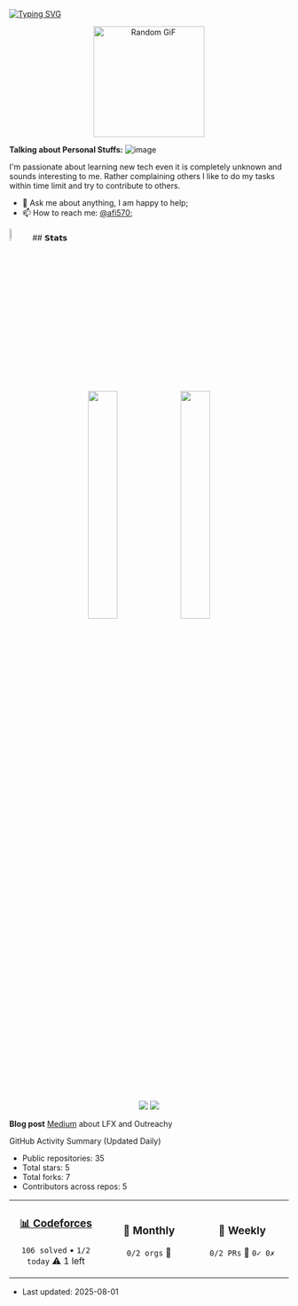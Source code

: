 
<a href="https://github.com/drkostas">
    <img src="https://readme-typing-svg.demolab.com?font=Georgia&size=18&duration=2000&pause=100&multiline=true&width=500&height=80&lines=Hello+I'm+Asif;+%7C+Open+source+%7C+Contributor+From+Bangladesh;CLI+%7C+API+%7C+Bots+%7C+Docker++%7C+UI" alt="Typing SVG" />
</a>
<br/>
  
<p align="center">
  <img height="200" src="https://github-readme-utils.vercel.app/api/gif/anime" alt="Random GiF">
</p>
 
**Talking about Personal Stuffs:** ![image](https://64.media.tumblr.com/93edd69c8d40da06bc3675af6b7c54cf/6a4882f7400b4ba7-b9/s75x75_c1/20e244949b842a7d6add264e62b61cd731f27811.gifv)

I'm passionate about learning new tech even it is completely unknown and sounds interesting to me. Rather complaining others I like to do my tasks within time limit and try to contribute to others.
- 💬 Ask me about anything, I am happy to help;
- 📫 How to reach me: [@afi570](https://www.linkedin.com/in/afi570/);

<img src="https://github.com/images/modules/search/mona-love.png" width="7.5%">
## 𝗦𝘁𝗮𝘁𝘀
<div align="center" > 
<div>
<img src="http://github-profile-summary-cards.vercel.app/api/cards/repos-per-language?username=axif0&theme=github_dark" width="32.5%">
<img src="http://github-profile-summary-cards.vercel.app/api/cards/productive-time?username=axif0&theme=github_dark&utcOffset=8" width="32.5%">
 
</div>

 [![](https://visitcount.itsvg.in/api?id=axif0&icon=0&color=0)](https://visitcount.itsvg.in)
 ![](https://komarev.com/ghpvc/?username=axif0&color=green)
</div>
 
**Blog post** [Medium](https://medium.com/@muhamadasif570/kickstart-your-open-source-journey-a-guide-to-lfx-mentorship-outreachy-and-beyond-90dd5f0f612e) about LFX and Outreachy
 
<!-- https://github.com/feijoes/feijoes/tree/master -->

<!-- https://github.com/PabloLec/website-to-gif-->

<!-- https://user-images.githubusercontent.com/14244685/87203964-90470080-c325-11ea-97b6-2da5a6e0ddbb.gif-->


<!-- STATS:START -->
 GitHub Activity Summary (Updated Daily)

- Public repositories: 35
- Total stars: 5
- Total forks: 7
- Contributors across repos: 5

<div align="center">

<table>
<tr>
<td width="33%" align="center">

### [📊 Codeforces](https://codeforces.com/profile/asif2001)
`106 solved` • `1/2 today`
⚠️ 1 left

</td>
<td width="33%" align="center">

### 🌟 Monthly
`0/2 orgs`  🔴


</td>
<td width="33%" align="center">

### 🔄 Weekly
`0/2 PRs`  🔴
`0✓ 0✗`

</td>
</tr>
</table>

</div>

- Last updated: 2025-08-01

<!-- STATS:END -->